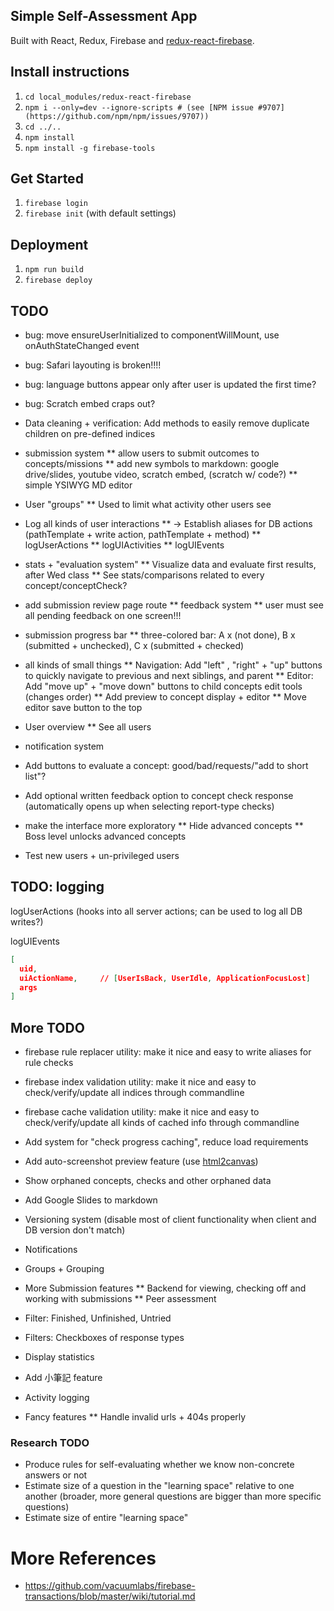 ## Simple Self-Assessment App
Built with React, Redux, Firebase and [redux-react-firebase](https://github.com/tiberiuc/redux-react-firebase).

## Install instructions
  1. `cd local_modules/redux-react-firebase`
  1. `npm i --only=dev --ignore-scripts # (see [NPM issue #9707](https://github.com/npm/npm/issues/9707))`
  1. `cd ../..`
  1. `npm install`
  1. `npm install -g firebase-tools`

## Get Started
  1. `firebase login`
  1. `firebase init` (with default settings)

## Deployment
  1. `npm run build`
  1. `firebase deploy`



## TODO

* bug: move ensureUserInitialized to componentWillMount, use onAuthStateChanged event
* bug: Safari layouting is broken!!!!
* bug: language buttons appear only after user is updated the first time?
* bug: Scratch embed craps out?
* Data cleaning + verification: Add methods to easily remove duplicate children on pre-defined indices

* submission system
** allow users to submit outcomes to concepts/missions
** add new symbols to markdown: google drive/slides, youtube video, scratch embed, (scratch w/ code?) 
** simple YSIWYG MD editor

* User "groups"
** Used to limit what activity other users see

* Log all kinds of user interactions
** -> Establish aliases for DB actions (pathTemplate + write action, pathTemplate + method)
** logUserActions
** logUIActivities
** logUIEvents

* stats + "evaluation system"
** Visualize data and evaluate first results, after Wed class
** See stats/comparisons related to every concept/conceptCheck?

* add submission review page route
** feedback system
** user must see all pending feedback on one screen!!!

* submission progress bar
** three-colored bar: A x (not done), B x (submitted + unchecked), C x (submitted + checked)

* all kinds of small things
** Navigation: Add "left" , "right" + "up" buttons to quickly navigate to previous and next siblings, and parent
** Editor: Add "move up" + "move down" buttons to child concepts edit tools (changes order)
** Add preview to concept display + editor
** Move editor save button to the top

* User overview
** See all users

* notification system

* Add buttons to evaluate a concept: good/bad/requests/"add to short list"?

* Add optional written feedback option to concept check response (automatically opens up when selecting report-type checks)
* make the interface more exploratory
** Hide advanced concepts
** Boss level unlocks advanced concepts

* Test new users + un-privileged users



## TODO: logging

logUserActions (hooks into all server actions; can be used to log all DB writes?)



logUIEvents

```json
[
  uid,
  uiActionName,     // [UserIsBack, UserIdle, ApplicationFocusLost]
  args
]
```

## More TODO
* firebase rule replacer utility: make it nice and easy to write aliases for rule checks
* firebase index validation utility: make it nice and easy to check/verify/update all indices through commandline
* firebase cache validation utility: make it nice and easy to check/verify/update all kinds of cached info through commandline
* Add system for "check progress caching", reduce load requirements
* Add auto-screenshot preview feature (use [html2canvas](http://html2canvas.hertzen.com/examples.html))
* Show orphaned concepts, checks and other orphaned data
* Add Google Slides to markdown
* Versioning system (disable most of client functionality when client and DB version don't match)
* Notifications
* Groups + Grouping
* More Submission features
** Backend for viewing, checking off and working with submissions
** Peer assessment

* Filter: Finished, Unfinished, Untried
* Filters: Checkboxes of response types
* Display statistics
* Add 小筆記 feature
* Activity logging
* Fancy features
** Handle invalid urls + 404s properly

### Research TODO
* Produce rules for self-evaluating whether we know non-concrete answers or not
* Estimate size of a question in the "learning space" relative to one another (broader, more general questions are bigger than more specific questions)
* Estimate size of entire "learning space"



# More References
* https://github.com/vacuumlabs/firebase-transactions/blob/master/wiki/tutorial.md
